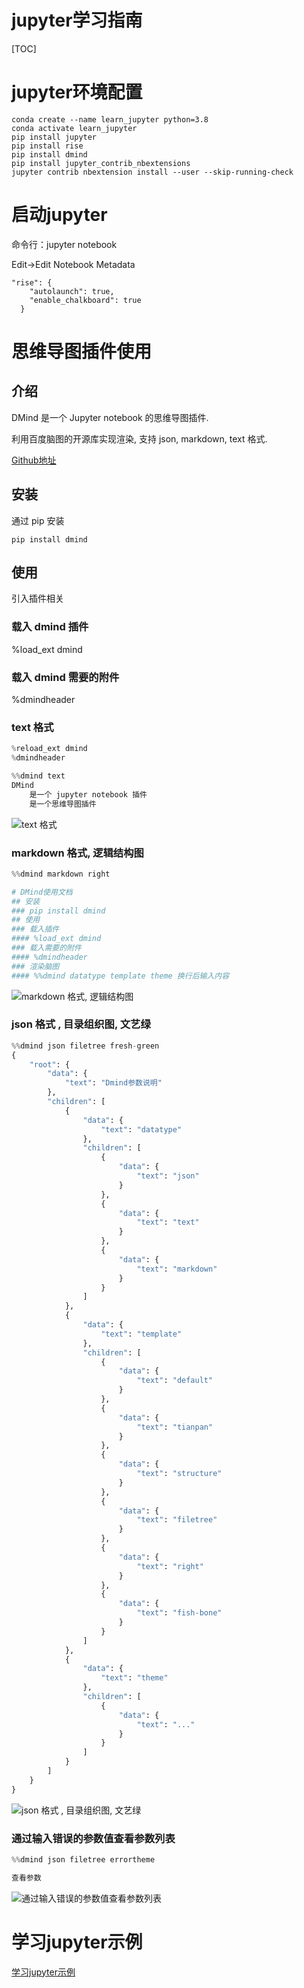 <h1>jupyter学习指南</h1>
[TOC]

# jupyter环境配置

```
conda create --name learn_jupyter python=3.8 
conda activate learn_jupyter
pip install jupyter
pip install rise 
pip install dmind
pip install jupyter_contrib_nbextensions
jupyter contrib nbextension install --user --skip-running-check
```

# 启动jupyter

命令行：jupyter notebook

Edit->Edit Notebook Metadata
```
"rise": {
    "autolaunch": true,
    "enable_chalkboard": true
  }
```

# 思维导图插件使用

## 介绍
DMind 是一个 Jupyter notebook 的思维导图插件.

利用百度脑图的开源库实现渲染, 支持 json, markdown, text 格式.

[Github地址](https://github.com/dust8/dmind)
## 安装

通过 pip 安装

    pip install dmind
    
## 使用

引入插件相关

### 载入 dmind 插件

%load_ext dmind

###  载入 dmind 需要的附件

%dmindheader

###  text 格式


```python
%reload_ext dmind
%dmindheader
```


```python
%%dmind text
DMind
    是一个 jupyter notebook 插件
    是一个思维导图插件
```
![text 格式](./images/1.png)

### markdown 格式, 逻辑结构图


```python
%%dmind markdown right

# DMind使用文档
## 安装
### pip install dmind
## 使用
### 载入插件
#### %load_ext dmind
### 载入需要的附件
#### %dmindheader
### 渲染脑图
#### %%dmind datatype template theme 换行后输入内容

```
![markdown 格式, 逻辑结构图](./images/2.png)

### json 格式 , 目录组织图, 文艺绿


```python
%%dmind json filetree fresh-green
{
    "root": {
        "data": {
            "text": "Dmind参数说明"
        },
        "children": [
            {
                "data": {
                    "text": "datatype"
                },
                "children": [
                    {
                        "data": {
                            "text": "json"
                        }
                    },
                    {
                        "data": {
                            "text": "text"
                        }
                    },
                    {
                        "data": {
                            "text": "markdown"
                        }
                    }
                ]
            },
            {
                "data": {
                    "text": "template"
                },
                "children": [
                    {
                        "data": {
                            "text": "default"
                        }
                    },
                    {
                        "data": {
                            "text": "tianpan"
                        }
                    },
                    {
                        "data": {
                            "text": "structure"
                        }
                    },
                    {
                        "data": {
                            "text": "filetree"
                        }
                    },
                    {
                        "data": {
                            "text": "right"
                        }
                    },
                    {
                        "data": {
                            "text": "fish-bone"
                        }
                    }
                ]
            },
            {
                "data": {
                    "text": "theme"
                },
                "children": [
                    {
                        "data": {
                            "text": "..."
                        }
                    }
                ]
            }
        ]
    }
}
```
![json 格式 , 目录组织图, 文艺绿](./images/3.png)

### 通过输入错误的参数值查看参数列表


```python
%%dmind json filetree errortheme

查看参数
```
![通过输入错误的参数值查看参数列表](./images/4.png)

# 学习jupyter示例
[学习jupyter示例](learn_jupyter.ipynb)